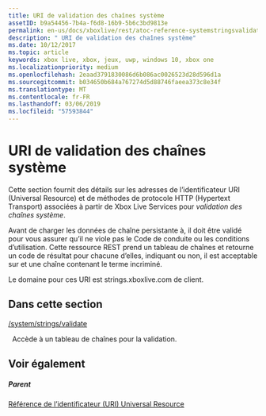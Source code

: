 ```yaml
---
title: URI de validation des chaînes système
assetID: b9a54456-7b4a-f6d8-16b9-5b6c3bd9813e
permalink: en-us/docs/xboxlive/rest/atoc-reference-systemstringsvalidate.html
description: " URI de validation des chaînes système"
ms.date: 10/12/2017
ms.topic: article
keywords: xbox live, xbox, jeux, uwp, windows 10, xbox one
ms.localizationpriority: medium
ms.openlocfilehash: 2eaad3791830086d6b086ac0026523d28d596d1a
ms.sourcegitcommit: b034650b684a767274d5d88746faeea373c8e34f
ms.translationtype: MT
ms.contentlocale: fr-FR
ms.lasthandoff: 03/06/2019
ms.locfileid: "57593844"
---
```

# <a name="system-strings-validatation-uris"></a>URI de validation des chaînes système
 
Cette section fournit des détails sur les adresses de l’identificateur URI (Universal Resource) et de méthodes de protocole HTTP (Hypertext Transport) associées à partir de Xbox Live Services pour *validation des chaînes système*.
 
Avant de charger les données de chaîne persistante à, il doit être validé pour vous assurer qu’il ne viole pas le Code de conduite ou les conditions d’utilisation. Cette ressource REST prend un tableau de chaînes et retourne un code de résultat pour chacune d’elles, indiquant ou non, il est acceptable sur et une chaîne contenant le terme incriminé.
 
Le domaine pour ces URI est strings.xboxlive.com de client.
 
<a id="ID4EQB"></a>

 
## <a name="in-this-section"></a>Dans cette section

[/system/strings/validate](uri-systemstringsvalidate.md)

&nbsp;&nbsp;Accède à un tableau de chaînes pour la validation.
 
<a id="ID4EWB"></a>

 
## <a name="see-also"></a>Voir également
 
<a id="ID4EYB"></a>

 
##### <a name="parent"></a>Parent 

[Référence de l’identificateur (URI) Universal Resource](../atoc-xboxlivews-reference-uris.md)

   